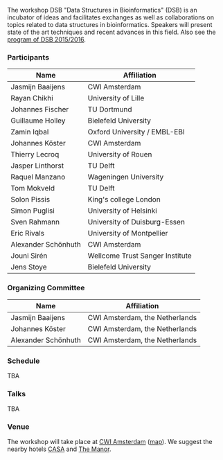 The workshop DSB "Data Structures in Bioinformatics" (DSB) is an incubator of ideas and facilitates exchanges as well as collaborations on topics related to data structures in bioinformatics. Speakers will present state of the art techniques and recent advances in this field. Also see the [program of DSB 2015/2016](https://didy.uni-bielefeld.de/DSB2015).

### Participants

| Name | Affiliation |
| ---- | ----------- |
| Jasmijn Baaijens | CWI Amsterdam |
| Rayan Chikhi | University of Lille |
| Johannes Fischer | TU Dortmund |
| Guillaume Holley | Bielefeld University |
| Zamin Iqbal | Oxford University / EMBL-EBI |
| Johannes Köster | CWI Amsterdam |
| Thierry Lecroq | University of Rouen |
| Jasper Linthorst | TU Delft |
| Raquel Manzano | Wageningen University |
| Tom Mokveld | TU Delft |
| Solon Pissis | King's college London |
| Simon Puglisi | University of Helsinki |
| Sven Rahmann | University of Duisburg-Essen |
| Eric Rivals | University of Montpellier |
| Alexander Schönhuth | CWI Amsterdam |
| Jouni Sirén | Wellcome Trust Sanger Institute |
| Jens Stoye | Bielefeld University |

### Organizing Committee

| Name | Affiliation |
| ---- | ----------- |
| Jasmijn Baaijens | CWI Amsterdam, the Netherlands |
| Johannes Köster | CWI Amsterdam, the Netherlands |
| Alexander Schönhuth | CWI Amsterdam, the Netherlands |

### Schedule

TBA

### Talks

TBA

### Venue

The workshop will take place at [CWI Amsterdam](https://cwi.nl) ([map](https://www.google.nl/maps/place/Centrum+Wiskunde+%26+Informatica/@52.3564651,4.9501773,17z/data=!3m1!4b1!4m5!3m4!1s0x47c60943849abc4f:0x7c49bc3f6dd03051!8m2!3d52.3564651!4d4.952366?hl=en)).
We suggest the nearby hotels [CASA](http://hotelcasa.nl/) and [The Manor](https://www.hampshirehotelmanoramsterdam.com/en).
